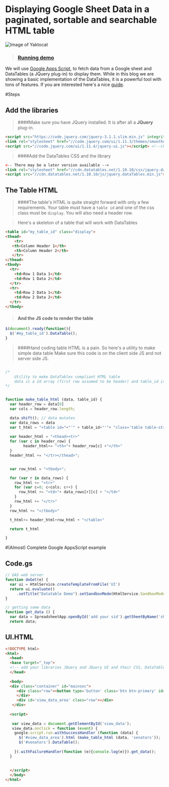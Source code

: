 
# Displaying Google Sheet Data in a paginated, sortable and searchable HTML table


![Image of Yaktocat](http://abirqasem.github.io/pics_for_apps/prettytable_small.png)

>### [Running demo](https://script.google.com/macros/s/AKfycbwRWKoSqdj8rqeaR9F6DPIEIJpr7aEqPNQwh8r-REeAM8T0cH0/exec)



We will use [Google Apps Script](https://developers.google.com/apps-script/), to fetch data from a Google sheet and DataTables (a JQuery plug-in) to display them. While in this blog we are showing a  basic implementation of the DataTables, it is a powerful tool with tons of features. If you are interested here's a nice [guide](https://datatables.net/manual/installation). 



#Steps 

## Add the libraries 

>####Make sure you have JQuery installed. It is after all a  **JQuery** plug-in.

```html
<script src="https://code.jquery.com/jquery-3.1.1.slim.min.js" integrity="sha384-A7FZj7v+d/sdmMqp/nOQwliLvUsJfDHW+k9Omg/a/EheAdgtzNs3hpfag6Ed950n" crossorigin="anonymous"></script>
<link rel="stylesheet" href="//code.jquery.com/ui/1.11.3/themes/smoothness/jquery-ui.css"> <!--check-->
<script src="//code.jquery.com/ui/1.11.4/jquery-ui.js"></script> <!--changed from lucoaong's version 1.11.3-->
```


>####Add the DataTables CSS and the library

```html
<-- There may be a later version available -->
<link rel="stylesheet" href="//cdn.datatables.net/1.10.10/css/jquery.dataTables.min.css">
<script src="//cdn.datatables.net/1.10.10/js/jquery.dataTables.min.js"></script>
```

## The Table HTML

>####The table's HTML is quite straight forward with only a few requirements. Your table must have a `table id` and one of the css class must be `display`. You will also need a header row. 

>Here's a skeleton of a table that will work with DataTables

```html
<table id="my_table_id" class="display">
<thead>
	<tr>
   <th>Column Header 1</th>
    <th>Column Header 2</th>
   </tr>
</thead>
<tbody>
  <tr>
  	<td>Row 1 Data 1</td>
   	<td>Row 1 Data 2</td>
  </tr>
  <tr>
    <td>Row 2 Data 1</td>
    <td>Row 2 Data 2</td>
  </tr>
</tbody>
```

>#### And the JS code to render the table
```javascript
$(document).ready(function(){
  $('#my_table_id').DataTable();
}
```

>####Hand coding table HTML is a pain. So here's a utility to make simple data table
>Make sure this code is on the client side JS and not server side JS.

```javascript

/* 
	Utility to make DataTables compliant HTML table  
	data is a 2d array (first row assumed to be header) and table_id is the id for the table	Note: data will mutate. So please keep a copy
*/  


function make_table_html (data, table_id) {
  var header_row = data[0]
  var cols = header_row.length;

  data.shift(); // data mutates 
  var data_rows = data
  var t_html = "<table id="+"'" + table_id+"'"+ "class='table table-striped table-hover cell-border'>"
  
  var header_html = "<thead><tr>"
  for (var c in header_row) {
        header_html+= "<th>"+ header_row[c] +"</th>"
  }
  header_html += "</tr></thead>";


  var row_html = "<tbody>";

  for (var r in data_rows) {
    row_html += "<tr>"
    for (var c=0; c<cols; c++) {
      row_html += "<td>"+ data_rows[r][c] + "</td>"
    }
    row_html += "</tr>"
  }
  row_html += "</tbody>"

  t_html+= header_html+row_html + "</table>"

  return t_html

}
```


#(Almost) Complete Google AppsScript example

## Code.gs

```javascript
// GAS web server
function doGet(e) {
  var ui = HtmlService.createTemplateFromFile('UI')
  return ui.evaluate()
     .setTitle("Datatable Demo").setSandboxMode(HtmlService.SandboxMode.IFRAME);
}

// getting some data
function get_data () {
  var data = SpreadsheetApp.openById('add your sid').getSheetByName('sheet name').getRange("give range").getValues();
  return data;
```
## UI.HTML
```html
<!DOCTYPE html>
<html>
  <head>
  <base target="_top">
  <!-- add your libraries JQuery and JQuery UI and their CSS, DataTables CSS and JS, I have also used Bootstrap, but that is not a requirement-->
  </head>
  
  <body>
  <div class="container" id="mainsec"> 
     <div class="row"><button type='button' class='btn btn-primary' id='view_data'>View Data</button>
     </div>
     <div id='view_data_area' class="row"></div>
   </div>
  
  <script>
   
   var view_data = document.getElementById('view_data');
   view_data.onclick = function (event) {
    google.script.run.withSuccessHandler (function (data) {
      $('#view_data_area').html (make_table_html (data, 'senators'));
      $('#senators').DataTable();
    
    }).withFailureHandler(function (e){console.log(e)}).get_data();      
  }
  
 
  </script>
  </body>
</html>

```



